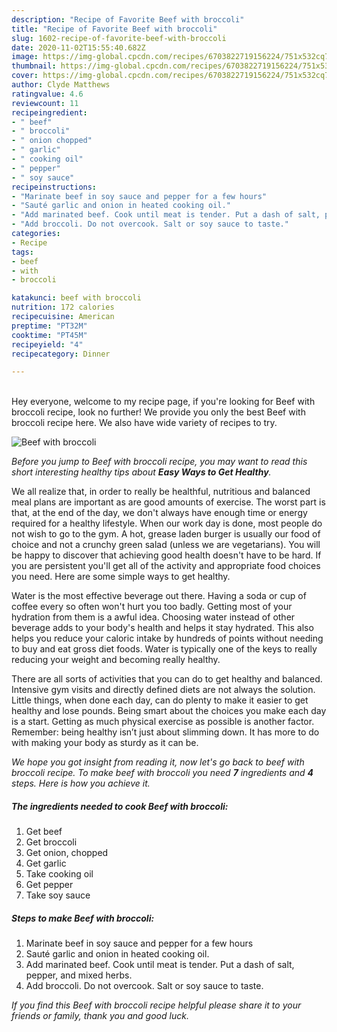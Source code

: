 ```yaml
---
description: "Recipe of Favorite Beef with broccoli"
title: "Recipe of Favorite Beef with broccoli"
slug: 1602-recipe-of-favorite-beef-with-broccoli
date: 2020-11-02T15:55:40.682Z
image: https://img-global.cpcdn.com/recipes/6703822719156224/751x532cq70/beef-with-broccoli-recipe-main-photo.jpg
thumbnail: https://img-global.cpcdn.com/recipes/6703822719156224/751x532cq70/beef-with-broccoli-recipe-main-photo.jpg
cover: https://img-global.cpcdn.com/recipes/6703822719156224/751x532cq70/beef-with-broccoli-recipe-main-photo.jpg
author: Clyde Matthews
ratingvalue: 4.6
reviewcount: 11
recipeingredient:
- " beef"
- " broccoli"
- " onion chopped"
- " garlic"
- " cooking oil"
- " pepper"
- " soy sauce"
recipeinstructions:
- "Marinate beef in soy sauce and pepper for a few hours"
- "Sauté garlic and onion in heated cooking oil."
- "Add marinated beef. Cook until meat is tender. Put a dash of salt, pepper, and mixed herbs."
- "Add broccoli. Do not overcook. Salt or soy sauce to taste."
categories:
- Recipe
tags:
- beef
- with
- broccoli

katakunci: beef with broccoli 
nutrition: 172 calories
recipecuisine: American
preptime: "PT32M"
cooktime: "PT45M"
recipeyield: "4"
recipecategory: Dinner

---
```

<br>
Hey everyone, welcome to my recipe page, if you're looking for Beef with broccoli recipe, look no further! We provide you only the best Beef with broccoli recipe here. We also have wide variety of recipes to try.
<br>


![Beef with broccoli](https://img-global.cpcdn.com/recipes/6703822719156224/751x532cq70/beef-with-broccoli-recipe-main-photo.jpg)

<i>Before you jump to Beef with broccoli recipe, you may want to read this short interesting healthy tips about <strong>Easy Ways to Get Healthy</strong>.</i>

We all realize that, in order to really be healthful, nutritious and balanced meal plans are important as are good amounts of exercise. The worst part is that, at the end of the day, we don't always have enough time or energy required for a healthy lifestyle. When our work day is done, most people do not wish to go to the gym. A hot, grease laden burger is usually our food of choice and not a crunchy green salad (unless we are vegetarians). You will be happy to discover that achieving good health doesn't have to be hard. If you are persistent you'll get all of the activity and appropriate food choices you need. Here are some simple ways to get healthy.

Water is the most effective beverage out there. Having a soda or cup of coffee every so often won't hurt you too badly. Getting most of your hydration from them is a awful idea. Choosing water instead of other beverage adds to your body's health and helps it stay hydrated. This also helps you reduce your caloric intake by hundreds of points without needing to buy and eat gross diet foods. Water is typically one of the keys to really reducing your weight and becoming really healthy.

There are all sorts of activities that you can do to get healthy and balanced. Intensive gym visits and directly defined diets are not always the solution. Little things, when done each day, can do plenty to make it easier to get healthy and lose pounds. Being smart about the choices you make each day is a start. Getting as much physical exercise as possible is another factor. Remember: being healthy isn’t just about slimming down. It has more to do with making your body as sturdy as it can be. 


<i>We hope you got insight from reading it, now let's go back to beef with broccoli recipe. To make beef with broccoli you need <strong>7</strong> ingredients and <strong>4</strong> steps. Here is how you achieve it.
</i>

##### The ingredients needed to cook Beef with broccoli:

1. Get  beef
1. Get  broccoli
1. Get  onion, chopped
1. Get  garlic
1. Take  cooking oil
1. Get  pepper
1. Take  soy sauce


##### Steps to make Beef with broccoli:

1. Marinate beef in soy sauce and pepper for a few hours
1. Sauté garlic and onion in heated cooking oil.
1. Add marinated beef. Cook until meat is tender. Put a dash of salt, pepper, and mixed herbs.
1. Add broccoli. Do not overcook. Salt or soy sauce to taste.


<i>If you find this Beef with broccoli recipe helpful please share it to your friends or family, thank you and good luck.</i>
